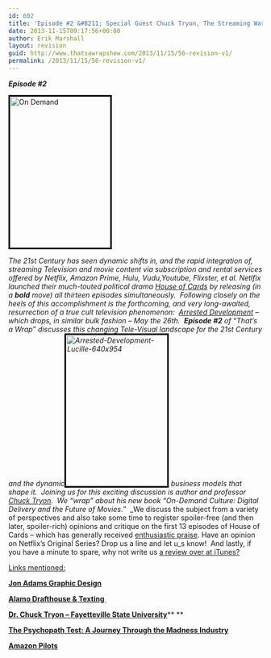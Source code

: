 ```yaml
---
id: 602
title: 'Episode #2 &#8211; Special Guest Chuck Tryon, The Streaming Wars and House of Cards'
date: 2013-11-15T09:17:56+00:00
author: Erik Marshall
layout: revision
guid: http://www.thatsawrapshow.com/2013/11/15/56-revision-v1/
permalink: /2013/11/15/56-revision-v1/
---
```

**_Episode #2_**

[<img class="alignleft size-medium wp-image-59" style="border: 3px solid black;" alt="On Demand" src="http://www.thatsawrapshow.com/wp-content/uploads/2013/04/On-Demand-199x300.jpg" width="199" height="300" srcset="http://www.thatsawrapshow.com/wp-content/uploads/2013/04/On-Demand-199x300.jpg 199w, http://www.thatsawrapshow.com/wp-content/uploads/2013/04/On-Demand.jpg 333w" sizes="(max-width: 199px) 100vw, 199px" />](http://www.thatsawrapshow.com/wp-content/uploads/2013/04/On-Demand.jpg)

<span class="userContent"><em>The 21st Century has seen dynamic shifts in, and the rapid integration of, streaming Television and movie content via subscription and rental services offered by Netflix, Amazon Prime, Hulu, Vudu,Youtube, Flixster, et al. Netlfix launched their much-touted political drama <a href="http://www.imdb.com/title/tt1856010/">House of Cards</a> by releasing (in a <strong>bold</strong> move) all thirteen episodes simultaneously.  Following closely on the heels of this accomplishment is the forthcoming, and very long-awaited, resurrection of a true cult television phenomenon:  <a href="http://www.tv.com/shows/arrested-development/">Arrested Development</a> &#8211; which drops, in similar bulk fashion &#8211; May the 26th.  <b>Episode #2</b> of &#8220;That&#8217;s a Wrap&#8221; discusses this changing Tele-Visual landscape for the 21st Century and the dynam</em></span><span class="userContent"><em>ic</em></span><span class="userContent"><em><a href="http://www.thatsawrapshow.com/wp-content/uploads/2013/04/Arrested-Development-Lucille-640x954.jpg"><img class="alignright size-medium wp-image-72" style="border: 3px solid black;" alt="Arrested-Development-Lucille-640x954" src="http://www.thatsawrapshow.com/wp-content/uploads/2013/04/Arrested-Development-Lucille-640x954-201x300.jpg" width="201" height="300" srcset="http://www.thatsawrapshow.com/wp-content/uploads/2013/04/Arrested-Development-Lucille-640x954-201x300.jpg 201w, http://www.thatsawrapshow.com/wp-content/uploads/2013/04/Arrested-Development-Lucille-640x954.jpg 640w" sizes="(max-width: 201px) 100vw, 201px" /></a></em></span><span class="userContent"><em> business</em></span><span class="userContent"><em> models that shape it.  </em></span><span class="userContent"><em>Joining us for this exciting </em></span><span class="userContent"><em>discussion is author and professor <a href="http://chutry.wordherders.net/wp/">Chuck Tryon</a>.  We &#8220;wrap&#8221; about his new book &#8220;On-Demand Culture: Digital Delivery and the Future of Movies.&#8221;  </em></span>_We discuss the subject from a variety of perspectives and also take some time to register spoiler-free (and then later, spoiler-rich) opinions and critique on the first 13 episodes of House of Cards &#8211; which has generally received [enthusiastic praise](http://www.metacritic.com/feature/house-of-cards-netflix-full-season-1-reviews). Have an opinion on Netflix&#8217;s Original Series? Drop us a line and let u_s know!  And lastly, if you have a minute to spare, why not write us [a review over at iTunes?](https://itunes.apple.com/us/podcast/thats-a-wrap/id638015669?mt=2)



<span style="text-decoration: underline;">Links mentioned:</span>

**<a href="http://jonadams.viewbook.com/jonadams" target="_blank">Jon Adams Graphic Design</a>**

<a href="http://www.youtube.com/watch?v=1L3eeC2lJZs" target="_blank"><strong>Alamo Drafthouse & Texting </strong></a>

<a href="http://www.uncfsu.edu/english/faculty/chuck-tryon" target="_blank"><strong>Dr. Chuck Tryon &#8211; Fayetteville State University</strong></a>** **

**[The Psychopath Test: A Journey Through the Madness Industry](http://www.amazon.com/gp/product/1594485755/ref=as_li_tf_tl?ie=UTF8&camp=1789&creative=9325&creativeASIN=1594485755&linkCode=as2&tag=thsawr-20)<img style="border: none !important; margin: 0px !important;" alt="" src="http://www.assoc-amazon.com/e/ir?t=thsawr-20&l=as2&o=1&a=1594485755" width="1" height="1" border="0" />**

**[Amazon Pilots](https://www.amazon.com/gp/feature.html?docId=1001155581)**  


<div>
</div>